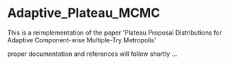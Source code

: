 # Adaptive_Plateau_MCMC
This is a reimplementation of the paper 'Plateau Proposal Distributions for Adaptive Component-wise Multiple-Try Metropolis'

proper documentation and references will follow shortly ... 
